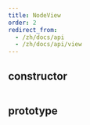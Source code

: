 ```yaml
---
title: NodeView
order: 2
redirect_from:
  - /zh/docs/api
  - /zh/docs/api/view
---
```


## constructor

```ts
```

## prototype
